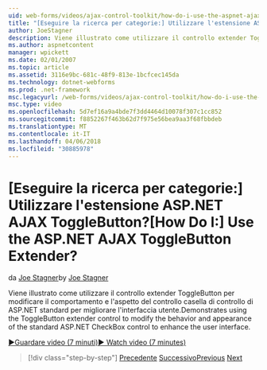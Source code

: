 ```yaml
---
uid: web-forms/videos/ajax-control-toolkit/how-do-i-use-the-aspnet-ajax-togglebutton-extender
title: "[Eseguire la ricerca per categorie:] Utilizzare l'estensione ASP.NET AJAX ToggleButton? | Microsoft Docs"
author: JoeStagner
description: Viene illustrato come utilizzare il controllo extender ToggleButton per modificare il comportamento e l'aspetto del controllo casella di controllo di ASP.NET standard per migliorare l'utente tra...
ms.author: aspnetcontent
manager: wpickett
ms.date: 02/01/2007
ms.topic: article
ms.assetid: 3116e9bc-681c-48f9-813e-1bcfcec145da
ms.technology: dotnet-webforms
ms.prod: .net-framework
msc.legacyurl: /web-forms/videos/ajax-control-toolkit/how-do-i-use-the-aspnet-ajax-togglebutton-extender
msc.type: video
ms.openlocfilehash: 5d7ef16a9a4bde7f3dd4464d10078f307c1cc852
ms.sourcegitcommit: f8852267f463b62d7f975e56bea9aa3f68fbbdeb
ms.translationtype: MT
ms.contentlocale: it-IT
ms.lasthandoff: 04/06/2018
ms.locfileid: "30885978"
---
```

<a name="how-do-i-use-the-aspnet-ajax-togglebutton-extender"></a><span data-ttu-id="f1746-104">[Eseguire la ricerca per categorie:] Utilizzare l'estensione ASP.NET AJAX ToggleButton?</span><span class="sxs-lookup"><span data-stu-id="f1746-104">[How Do I:] Use the ASP.NET AJAX ToggleButton Extender?</span></span>
====================
<span data-ttu-id="f1746-105">da [Joe Stagner](https://github.com/JoeStagner)</span><span class="sxs-lookup"><span data-stu-id="f1746-105">by [Joe Stagner](https://github.com/JoeStagner)</span></span>

<span data-ttu-id="f1746-106">Viene illustrato come utilizzare il controllo extender ToggleButton per modificare il comportamento e l'aspetto del controllo casella di controllo di ASP.NET standard per migliorare l'interfaccia utente.</span><span class="sxs-lookup"><span data-stu-id="f1746-106">Demonstrates using the ToggleButton extender control to modify the behavior and appearance of the standard ASP.NET CheckBox control to enhance the user interface.</span></span>

[<span data-ttu-id="f1746-107">&#9654;Guardare video (7 minuti)</span><span class="sxs-lookup"><span data-stu-id="f1746-107">&#9654; Watch video (7 minutes)</span></span>](https://channel9.msdn.com/Blogs/ASP-NET-Site-Videos/how-do-i-use-the-aspnet-ajax-togglebutton-extender)

> [!div class="step-by-step"]
> <span data-ttu-id="f1746-108">[Precedente](how-do-i-use-the-aspnet-ajax-hovermenu-extender.md)
> [Successivo](how-do-i-use-the-aspnet-ajax-dropshadow-extender.md)</span><span class="sxs-lookup"><span data-stu-id="f1746-108">[Previous](how-do-i-use-the-aspnet-ajax-hovermenu-extender.md)
[Next](how-do-i-use-the-aspnet-ajax-dropshadow-extender.md)</span></span>
